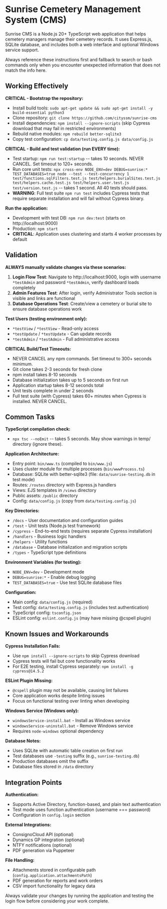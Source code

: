 # Sunrise Cemetery Management System (CMS)

Sunrise CMS is a Node.js 20+ TypeScript web application that helps cemetery managers manage their cemetery records. It uses Express.js, SQLite database, and includes both a web interface and optional Windows service support.

Always reference these instructions first and fallback to search or bash commands only when you encounter unexpected information that does not match the info here.

## Working Effectively

**CRITICAL - Bootstrap the repository:**
- Install build tools: `sudo apt-get update && sudo apt-get install -y build-essential python3`
- Clone repository: `git clone https://github.com/cityssm/sunrise-cms`
- Install dependencies: `npm install --ignore-scripts` (skip Cypress download that may fail in restricted environments)
- Rebuild native modules: `npm rebuild better-sqlite3`
- Copy test configuration: `cp data/testing.config.js data/config.js`

**CRITICAL - Build and test validation (run EVERY time):**
- Test startup: `npm run test:startup` -- takes 10 seconds. NEVER CANCEL. Set timeout to 120+ seconds.
- Run core unit tests: `npx cross-env NODE_ENV=dev DEBUG=sunrise:* TEST_DATABASES=true node --test --test-concurrency 1 test/functions.sqlFilters.test.js test/helpers.burialSites.test.js test/helpers.cache.test.js test/helpers.user.test.js test/version.test.js` -- takes 1 second. All 40 tests should pass.
- **WARNING**: Full test suite `npm run test` includes Cypress tests that require separate installation and will fail without Cypress binary.

**Run the application:**
- Development with test DB: `npm run dev:test` (starts on http://localhost:9000)
- Production: `npm start` 
- **CRITICAL**: Application uses clustering and starts 4 worker processes by default

## Validation

**ALWAYS manually validate changes via these scenarios:**
1. **Login Flow Test**: Navigate to http://localhost:9000, login with username `*testAdmin` and password `*testAdmin`, verify dashboard loads completely
2. **Admin Features Test**: After login, verify Administrator Tools section is visible and links are functional
3. **Database Operations Test**: Create/view a cemetery or burial site to ensure database operations work

**Test Users (testing environment only):**
- `*testView` / `*testView` - Read-only access
- `*testUpdate` / `*testUpdate` - Can update records  
- `*testAdmin` / `*testAdmin` - Full administrative access

**CRITICAL Build/Test Timeouts:**
- NEVER CANCEL any npm commands. Set timeout to 300+ seconds minimum.
- Git clone takes 2-3 seconds for fresh clone
- npm install takes 8-10 seconds  
- Database initialization takes up to 5 seconds on first run
- Application startup takes 8-12 seconds total
- Unit tests complete in under 2 seconds
- Full test suite (with Cypress) takes 60+ minutes when Cypress is installed. NEVER CANCEL.

## Common Tasks

**TypeScript compilation check:**
- `npx tsc --noEmit` -- takes 5 seconds. May show warnings in temp/ directory (ignore these).

**Application Architecture:**
- Entry point: `bin/www.ts` (compiled to `bin/www.js`)
- Uses cluster module for multiple processes (`bin/wwwProcess.ts`)
- Database: SQLite with better-sqlite3 (file: `data/sunrise-testing.db` in test mode)
- Routes: `/routes` directory with Express.js handlers
- Views: EJS templates in `/views` directory
- Public assets: `/public` directory
- Config: `data/config.js` (copy from `data/testing.config.js`)

**Key Directories:**
- `/docs` - User documentation and configuration guides
- `/test` - Unit tests (Node.js test framework)
- `/cypress` - End-to-end tests (requires separate Cypress installation)
- `/handlers` - Business logic handlers
- `/helpers` - Utility functions
- `/database` - Database initialization and migration scripts
- `/types` - TypeScript type definitions

**Environment Variables (for testing):**
- `NODE_ENV=dev` - Development mode
- `DEBUG=sunrise:*` - Enable debug logging
- `TEST_DATABASES=true` - Use test SQLite database files

**Configuration:**
- Main config: `data/config.js` (required)
- Test config: `data/testing.config.js` (includes test authentication)
- TypeScript config: `tsconfig.json`
- ESLint config: `eslint.config.js` (may have missing @cspell plugin)

## Known Issues and Workarounds

**Cypress Installation Fails:**
- Use `npm install --ignore-scripts` to skip Cypress download
- Cypress tests will fail but core functionality works
- For E2E testing, install Cypress separately: `npm install -g cypress@14.5.2`

**ESLint Plugin Missing:**
- `@cspell` plugin may not be available, causing lint failures
- Core application works despite linting issues
- Focus on functional testing over linting when developing

**Windows Service (Windows only):**
- `windowsService-install.bat` - Install as Windows service
- `windowsService-uninstall.bat` - Remove Windows service
- Requires `node-windows` optional dependency

**Database Notes:**
- Uses SQLite with automatic table creation on first run
- Test databases use `-testing` suffix (e.g., `sunrise-testing.db`)
- Production databases omit the suffix
- Database files stored in `/data` directory

## Integration Points

**Authentication:**
- Supports Active Directory, function-based, and plain text authentication
- Test mode uses function authentication (username === password)
- Configuration in `config.login` section

**External Integrations:**
- ConsignoCloud API (optional)
- Dynamics GP integration (optional)  
- NTFY notifications (optional)
- PDF generation via Puppeteer

**File Handling:**
- Attachments stored in configurable path (`config.application.attachmentsPath`)
- PDF generation for reports and work orders
- CSV import functionality for legacy data

Always validate your changes by running the application and testing the login flow before considering your work complete.
